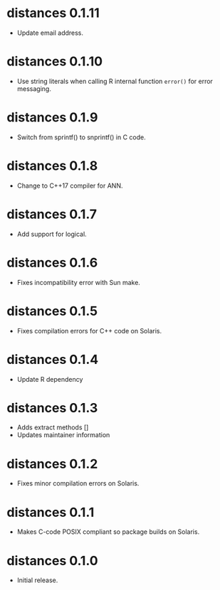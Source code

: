 # distances 0.1.11

  * Update email address.


# distances 0.1.10

  * Use string literals when calling R internal function `error()` for error messaging.


# distances 0.1.9

  * Switch from sprintf() to snprintf() in C code.


# distances 0.1.8

  * Change to C++17 compiler for ANN.


# distances 0.1.7

  * Add support for logical.


# distances 0.1.6

  * Fixes incompatibility error with Sun make.


# distances 0.1.5

  * Fixes compilation errors for C++ code on Solaris.


# distances 0.1.4

* Update R dependency


# distances 0.1.3

  * Adds extract methods []
  * Updates maintainer information


# distances 0.1.2

  * Fixes minor compilation errors on Solaris.


# distances 0.1.1

  * Makes C-code POSIX compliant so package builds on Solaris.


# distances 0.1.0

  * Initial release.
